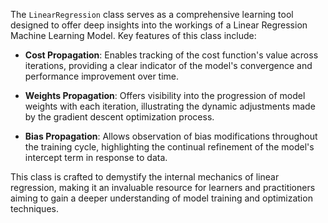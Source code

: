 The `LinearRegression` class serves as a comprehensive learning tool designed to offer deep insights into the workings of a Linear Regression Machine Learning Model. Key features of this class include:

- **Cost Propagation**: Enables tracking of the cost function's value across iterations, providing a clear indicator of the model's convergence and performance improvement over time.

- **Weights Propagation**: Offers visibility into the progression of model weights with each iteration, illustrating the dynamic adjustments made by the gradient descent optimization process.

- **Bias Propagation**: Allows observation of bias modifications throughout the training cycle, highlighting the continual refinement of the model's intercept term in response to data.

This class is crafted to demystify the internal mechanics of linear regression, making it an invaluable resource for learners and practitioners aiming to gain a deeper understanding of model training and optimization techniques.